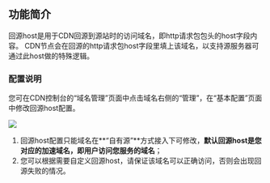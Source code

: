 ## 功能简介

回源host是用于CDN回源到源站时的访问域名，即http请求包包头的host字段内容。 CDN节点会在回源的http请求包host字段里填上该域名，以支持源服务器可通过此host做的特殊逻辑。

### 配置说明

您可在CDN控制台的“域名管理”页面中点击域名右侧的“管理”，在“基本配置”页面中修改回源host配置。

![](//mccdn.qcloud.com/static/img/1aa90c29211be577bb7896f9cdd5e12d/image.png)

1) 回源host配置只能域名在**“自有源”**方式接入下可修改，**默认回源host是您对应的加速域名，即用户访问您服务的域名**；
2) 您可以根据需要自定义回源host，请保证该域名可以正确访问，否则会出现回源失败的情况。